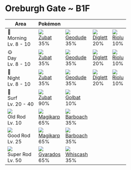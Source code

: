 # Oreburgh Gate ~ B1F

Area                                  | Pokémon                         | &nbsp;                          | &nbsp;                         | &nbsp;                       | 
---                                   | ---                             | ---                             | ---                            | ---                          | 
🌅<br>Morning<br>Lv. 8 - 10            | ![][041]<br> [Zubat]<br> 35%    | ![][074]<br> [Geodude]<br> 35%  | ![][050]<br> [Diglett]<br> 20% | ![][447]<br> [Riolu]<br> 10% | 
🌞<br>Day<br>Lv. 8 - 10                | ![][041]<br> [Zubat]<br> 35%    | ![][074]<br> [Geodude]<br> 35%  | ![][050]<br> [Diglett]<br> 20% | ![][447]<br> [Riolu]<br> 10% | 
🌙<br>Night<br>Lv. 8 - 10              | ![][041]<br> [Zubat]<br> 35%    | ![][074]<br> [Geodude]<br> 35%  | ![][050]<br> [Diglett]<br> 20% | ![][447]<br> [Riolu]<br> 10% | 
🌊<br> Surf<br>Lv. 20 - 40             | ![][041]<br> [Zubat]<br> 90%    | ![][042]<br> [Golbat]<br> 10%   | &nbsp;                         | &nbsp;                       | 
![][old-rod]<br>Old Rod<br>Lv. 10     | ![][129]<br> [Magikarp]<br> 65% | ![][339]<br> [Barboach]<br> 35% | &nbsp;                         | &nbsp;                       | 
![][good-rod]<br>Good Rod<br>Lv. 25   | ![][129]<br> [Magikarp]<br> 65% | ![][339]<br> [Barboach]<br> 35% | &nbsp;                         | &nbsp;                       | 
![][super-rod]<br>Super Rod<br>Lv. 50 | ![][130]<br> [Gyarados]<br> 65% | ![][340]<br> [Whiscash]<br> 35% | &nbsp;                         | &nbsp;                       | 

[Zubat]: ../../pokemon_changes/041/
[Golbat]: ../../pokemon_changes/042/
[Diglett]: ../../pokemon_changes/050/
[Geodude]: ../../pokemon_changes/074/
[Magikarp]: ../../pokemon_changes/129/
[Gyarados]: ../../pokemon_changes/130/
[Barboach]: ../../pokemon_changes/339/
[Whiscash]: ../../pokemon_changes/340/
[Riolu]: ../../pokemon_changes/447/
[good-rod]: ../img/items/good-rod.png
[old-rod]: ../img/items/old-rod.png
[super-rod]: ../img/items/super-rod.png
[041]: ../img/pokemon/041.png
[042]: ../img/pokemon/042.png
[050]: ../img/pokemon/050.png
[074]: ../img/pokemon/074.png
[129]: ../img/pokemon/129.png
[130]: ../img/pokemon/130.png
[339]: ../img/pokemon/339.png
[340]: ../img/pokemon/340.png
[447]: ../img/pokemon/447.png
